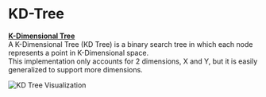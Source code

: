 # KD-Tree
**[K-Dimensional Tree](https://www.wikiwand.com/en/K-d_tree)**  
A K-Dimensional Tree (KD Tree) is a binary search tree in which each node represents a point in K-Dimensional space.  
This implementation only accounts for 2 dimensions, X and Y, but it is easily generalized to support more dimensions.


<img src="https://imgur.com/7Duq2W0"
     alt="KD Tree Visualization"
     style="float: left; margin-right: 10px;" />



